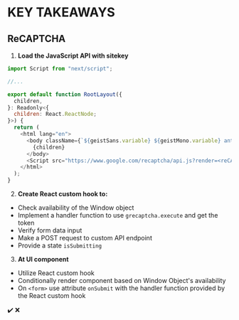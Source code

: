 # KEY TAKEAWAYS

## **ReCAPTCHA**

1. **Load the JavaScript API with sitekey**
```javascript
import Script from "next/script";

//...

export default function RootLayout({
  children,
}: Readonly<{
  children: React.ReactNode;
}>) {
  return (
    <html lang="en">
      <body className={`${geistSans.variable} ${geistMono.variable} antialiased`}>
        {children}
      </body>
      <Script src="https://www.google.com/recaptcha/api.js?render=<reCAPTCHA_site_key>" />
    </html>
  );
}
```

2. **Create React custom hook to:**
  - Check availability of the Window object
  - Implement a handler function to use `grecaptcha.execute` and get the token
  - Verify form data input
  - Make a POST request to custom API endpoint
  - Provide a state `isSubmitting`

3. **At UI component**
  - Utilize React custom hook
  - Conditionally render component based on Window Object's availability
  - On `<form>` use attribute `onSubmit` with the handler function provided by the React custom hook


✔️
❌